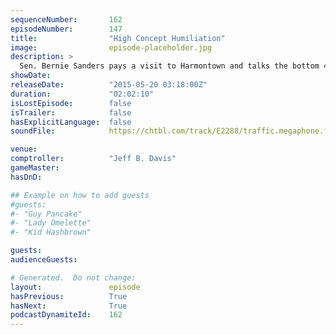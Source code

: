 ```yaml
---
sequenceNumber:       162
episodeNumber:        147
title:                "High Concept Humiliation"
image:                episode-placeholder.jpg
description: >
  Sen. Bernie Sanders pays a visit to Harmontown and talks the bottom 45 percent of the top 60 percent of the top 1 percent. Watch the video at harmontown.com/live and become a member!
showDate:             
releaseDate:          "2015-05-20 03:18:00Z"
duration:             "02:02:10"
isLostEpisode:        false
isTrailer:            false
hasExplicitLanguage:  false
soundFile:            https://chtbl.com/track/E2288/traffic.megaphone.fm/STA2993846717.mp3?updated=1562005100

venue:                
comptroller:          "Jeff B. Davis"
gameMaster:           
hasDnD:               

## Example on how to add guests
#guests:
#- "Guy Pancake"
#- "Lady Omelette"
#- "Kid Hashbrown"

guests:
audienceGuests:

# Generated.  Do not change:
layout:               episode
hasPrevious:          True
hasNext:              True
podcastDynamiteId:    162
---
```

